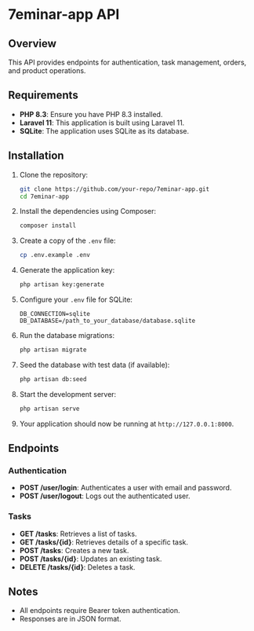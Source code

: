 
# 7eminar-app API

## Overview

This API provides endpoints for authentication, task management, orders, and product operations.

## Requirements

- **PHP 8.3**: Ensure you have PHP 8.3 installed.
- **Laravel 11**: This application is built using Laravel 11.
- **SQLite**: The application uses SQLite as its database.

## Installation

1. Clone the repository:
    ```bash
    git clone https://github.com/your-repo/7eminar-app.git
    cd 7eminar-app
    ```

2. Install the dependencies using Composer:
    ```bash
    composer install
    ```

3. Create a copy of the `.env` file:
    ```bash
    cp .env.example .env
    ```

4. Generate the application key:
    ```bash
    php artisan key:generate
    ```

5. Configure your `.env` file for SQLite:
    ```dotenv
    DB_CONNECTION=sqlite
    DB_DATABASE=/path_to_your_database/database.sqlite
    ```

6. Run the database migrations:
    ```bash
    php artisan migrate
    ```

7. Seed the database with test data (if available):
    ```bash
    php artisan db:seed
    ```

8. Start the development server:
    ```bash
    php artisan serve
    ```

9. Your application should now be running at `http://127.0.0.1:8000`.

## Endpoints

### Authentication
- **POST /user/login**: Authenticates a user with email and password.
- **POST /user/logout**: Logs out the authenticated user.

### Tasks
- **GET /tasks**: Retrieves a list of tasks.
- **GET /tasks/{id}**: Retrieves details of a specific task.
- **POST /tasks**: Creates a new task.
- **POST /tasks/{id}**: Updates an existing task.
- **DELETE /tasks/{id}**: Deletes a task.

## Notes
- All endpoints require Bearer token authentication.
- Responses are in JSON format.
